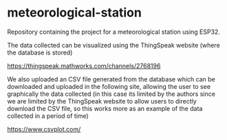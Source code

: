 # meteorological-station
Repository containing the project for a meteorological station using ESP32.

The data collected can be visualized using the ThingSpeak website (where the database is stored)

https://thingspeak.mathworks.com/channels/2768196

We also uploaded an CSV file generated from the database which can be downloaded and uploaded in the following site, allowing the user to see graphically the data collected (in this case its limited by the authors
since we are limited by the ThingSpeak website to allow users to directly download the CSV file, so this works more as an example of the data collected in a period of time)

https://www.csvplot.com/
